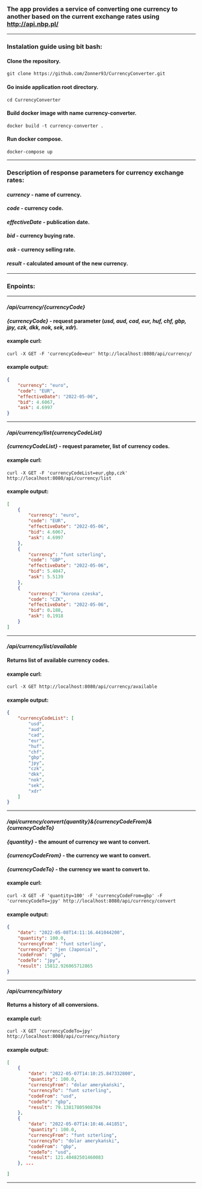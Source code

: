 ### The app provides a service of converting one currency to another based on the current exchange rates using http://api.nbp.pl/
---
### Instalation guide using bit bash:
#### Clone the repository.
```
git clone https://github.com/Zonner93/CurrencyConverter.git
```
#### Go inside application root directory.
```
cd CurrencyConverter
```
#### Build docker image with name currency-converter.
```
docker build -t currency-converter .
```
#### Run docker compose.
```
docker-compose up

```
---
### Description of response parameters for currency exchange rates:
#### *currency* - name of currency.
#### *code* - currency code.
#### *effectiveDate* - publication date.
#### *bid* - currency buying rate.
#### *ask* - currency selling rate.
#### *result* - calculated amount of the new currency.
---
### Enpoints:
---
#### */api/currency/{currencyCode}*
#### *{currencyCode}* - request parameter (*usd, aud, cad, eur, huf, chf, gbp, jpy, czk, dkk, nok, sek, xdr*).
#### example curl:
```
curl -X GET -F 'currencyCode=eur' http://localhost:8080/api/currency/
```
#### example output:
```json
{
    "currency": "euro",
    "code": "EUR",
    "effectiveDate": "2022-05-06",
    "bid": 4.6067,
    "ask": 4.6997
}
```
---
#### */api/currency/list{currencyCodeList}*
#### *{currencyCodeList}* - request parameter, list of currency codes.
#### example curl:
```
curl -X GET -F 'currencyCodeList=eur,gbp,czk' http://localhost:8080/api/currency/list
```
#### example output:
```json
[
    {
        "currency": "euro",
        "code": "EUR",
        "effectiveDate": "2022-05-06",
        "bid": 4.6067,
        "ask": 4.6997
    },
    {
        "currency": "funt szterling",
        "code": "GBP",
        "effectiveDate": "2022-05-06",
        "bid": 5.4047,
        "ask": 5.5139
    },
    {
        "currency": "korona czeska",
        "code": "CZK",
        "effectiveDate": "2022-05-06",
        "bid": 0.188,
        "ask": 0.1918
    }
]
```
---
#### */api/currency/list/available*
#### Returns list of available currency codes.
#### example curl:
```
curl -X GET http://localhost:8080/api/currency/available
```
#### example output:
```json
{
    "currencyCodeList": [
        "usd",
        "aud",
        "cad",
        "eur",
        "huf",
        "chf",
        "gbp",
        "jpy",
        "czk",
        "dkk",
        "nok",
        "sek",
        "xdr"
    ]
}
```
---
#### */api/currency/convert{quantity}&{currencyCodeFrom}&{currencyCodeTo}*
#### *{quantity}* - the amount of currency we want to convert.
#### *{currencyCodeFrom}* - the currency we want to convert.
#### *{currencyCodeTo}* - the currency we want to convert to.
#### example curl:
```
curl -X GET -F 'quantity=100' -F 'currencyCodeFrom=gbp' -F 'currencyCodeTo=jpy' http://localhost:8080/api/currency/convert
```
#### example output:
```json
{
    "date": "2022-05-08T14:11:16.441044200",
    "quantity": 100.0,
    "currencyFrom": "funt szterling",
    "currencyTo": "jen (Japonia)",
    "codeFrom": "gbp",
    "codeTo": "jpy",
    "result": 15812.926065712865
}
```
---
#### */api/currency/history*
#### Returns a history of all conversions.
#### example curl:
```
curl -X GET 'currencyCodeTo=jpy' http://localhost:8080/api/currency/history
```
#### example output:
```json
[
    {
        "date": "2022-05-07T14:10:25.847332800",
        "quantity": 100.0,
        "currencyFrom": "dolar amerykański",
        "currencyTo": "funt szterling",
        "codeFrom": "usd",
        "codeTo": "gbp",
        "result": 79.13817805908704
    },
    {
        "date": "2022-05-07T14:10:46.441851",
        "quantity": 100.0,
        "currencyFrom": "funt szterling",
        "currencyTo": "dolar amerykański",
        "codeFrom": "gbp",
        "codeTo": "usd",
        "result": 121.40482501460083
    }, ...

]
```
---
